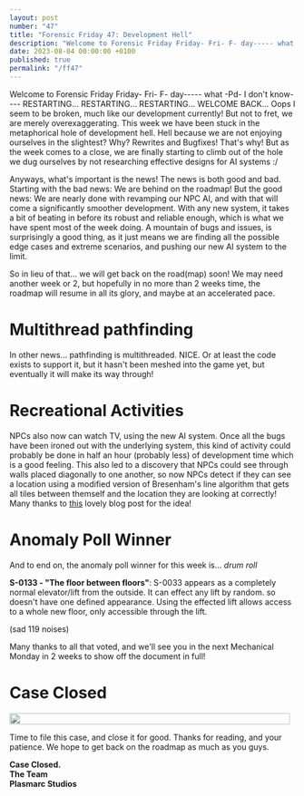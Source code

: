 ```yaml
---
layout: post
number: "47"
title: "Forensic Friday 47: Development Hell"
description: "Welcome to Forensic Friday Friday- Fri- F- day----- what -Pd- I don't know----"
date: 2023-08-04 00:00:00 +0100
published: true 
permalink: "/ff47"
---
```


Welcome to Forensic Friday Friday- Fri- F- day----- what -Pd- I don't know---- 
RESTARTING...
RESTARTING...
RESTARTING...
WELCOME BACK...
Oops I seem to be broken, much like our development currently! But not to fret, we are merely overexaggerating. This week we have been stuck in the metaphorical hole of development hell. Hell because we are not enjoying ourselves in the slightest? Why? Rewrites and Bugfixes! That's why! But as the week comes to a close, we are finally starting to climb out of the hole we dug ourselves by not researching effective designs for AI systems :/

Anyways, what's important is the news! The news is both good and bad. Starting with the bad news: We are behind on the roadmap! But the good news: We are nearly done with revamping our NPC AI, and with that will come a significantly smoother development. With any new system, it takes a bit of beating in before its robust and reliable enough, which is what we have spent most of the week doing. A mountain of bugs and issues, is surprisingly a good thing, as it just means we are finding all the possible edge cases and extreme scenarios, and pushing our new AI system to the limit.

So in lieu of that... we will get back on the road(map) soon! We may need another week or 2, but hopefully in no more than 2 weeks time, the roadmap will resume in all its glory, and maybe at an accelerated pace.

# Multithread pathfinding
In other news... pathfinding is multithreaded. NICE. Or at least the code exists to support it, but it hasn't been meshed into the game yet, but eventually it will make its way through!

# Recreational Activities
NPCs also now can watch TV, using the new AI system. Once all the bugs have been ironed out with the underlying system, this kind of activity could probably be done in half an hour (probably less) of development time which is a good feeling. This also led to a discovery that NPCs could see through walls placed diagonally to one another, so now NPCs detect if they can see a location using a modified version of Bresenham's line algorithm that gets all tiles between themself and the location they are looking at correctly! Many thanks to [this](http://playtechs.blogspot.com/2007/03/raytracing-on-grid.html) lovely blog post for the idea!

# Anomaly Poll Winner
And to end on, the anomaly poll winner for this week is... _drum roll_

**S-0133 - "The floor between floors"**:
S-0033 appears as a completely normal elevator/lift from the outside. It can effect any lift by random. so doesn't have one defined appearance. Using the effected lift allows access to a whole new floor, only accessible through the lift.

(sad 119 noises)

Many thanks to all that voted, and we'll see you in the next Mechanical Monday in 2 weeks to show off the document in full!

# Case Closed

<div style="display:flex">
    <div style="flex:1;padding-right:10px;">
        <img src="./forensic-friday-media/ff47/Rewrite meme.png" width="100%"/>
    </div>
</div>

Time to file this case, and close it for good. Thanks for reading, and your patience. We hope to get back on the roadmap as much as you guys.


**Case Closed.**\
**The Team**\
**Plasmarc Studios**